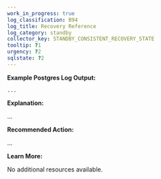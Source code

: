 ```yaml
---
work_in_progress: true
log_classification: B94
log_title: Recovery Reference
log_category: standby
collector_key: STANDBY_CONSISTENT_RECOVERY_STATE
tooltip: ?1
urgency: ?2
sqlstate: ?2
---
```


**Example Postgres Log Output:**

```
...
```

**Explanation:**

...

**Recommended Action:**

...

**Learn More:**

No additional resources available.
